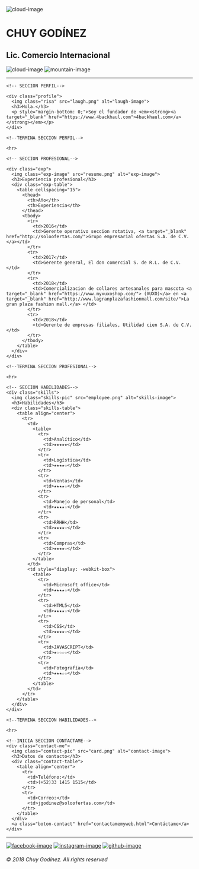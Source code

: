 <!DOCTYPE html>
<html lang="en" dir="ltr">

<head>
  <meta charset="utf-8">

  <title>Chuy Godínez</title>
  <link rel="stylesheet" href="mywebstyles.css">
  <link rel="stylesheet" href="contactamemyweb.html">
  <link rel="icon" href="favicon.ico">
  <link href="https://fonts.googleapis.com/css?family=Kalam|Oswald" rel="stylesheet">
</head>

<body>

  <div class="top-container">
    <img class="topcloud" src="cloud.png" alt="cloud-image">
    <h1>CHUY GODÍNEZ</h1>
    <h2>Lic. Comercio Internacional</h2>
    <img class="bottomcloud" src="cloud.png" alt="cloud-image">
    <img class="montana" src="mountain.png" alt="mountain-image">
  </div>

  <hr>

  <div class="middle-container">

    <!-- SECCION PERFIL-->

    <div class="profile">
      <img class="risa" src="laugh.png" alt="laugh-image">
      <h3>Hola.</h3>
      <p style="margin-bottom: 0;">Soy el fundador de <em><strong><a target="_blank" href="https://www.4backhaul.com">4backhaul.com</a></strong></em></p>
    </div>

    <!--TERMINA SECCION PERFIL-->

    <hr>

    <!-- SECCION PROFESIONAL-->

    <div class="exp">
      <img class="exp-image" src="resume.png" alt="exp-image">
      <h3>Experiencia profesional</h3>
      <div class="exp-table">
        <table cellspacing="15">
          <thead>
            <th>Año</th>
            <th>Experiencia</th>
          </thead>
          <tbody>
            <tr>
              <td>2016</td>
              <td>Gerente operativo seccion rotativa, <a target="_blank" href="http://soloofertas.com/">Grupo empresarial ofertas S.A. de C.V.</a></td>
            </tr>
            <tr>
              <td>2017</td>
              <td>Gerente general, El don comercial S. de R.L. de C.V.</td>
            </tr>
            <tr>
              <td>2018</td>
              <td>Comercializacion de collares artesanales para mascota <a target="_blank" href="https://www.myxuxoshop.com/"> (XUXO)</a> en <a target="_blank" href="http://www.lagranplazafashionmall.com/site/">La gran plaza fashion mall.</a> </td>
            </tr>
            <tr>
              <td>2018</td>
              <td>Gerente de empresas filiales, Utilidad cien S.A. de C.V.</td>
            </tr>
          </tbody>
        </table>
      </div>
    </div>

    <!--TERMINA SECCION PROFESIONAL-->

    <hr>

    <!-- SECCION HABILIDADES-->
    <div class="skills">
      <img class="skills-pic" src="employee.png" alt="skills-image">
      <h3>Habilidades</h3>
      <div class="skills-table">
        <table align="center">
          <tr>
            <td>
              <table>
                <tr>
                  <td>Analítico</td>
                  <td>★★★★★</td>
                </tr>
                <tr>
                  <td>Logística</td>
                  <td>★★★★☆</td>
                </tr>
                <tr>
                  <td>Ventas</td>
                  <td>★★★★☆</td>
                </tr>
                <tr>
                  <td>Manejo de personal</td>
                  <td>★★★★☆</td>
                </tr>
                <tr>
                  <td>RRHH</td>
                  <td>★★★★☆</td>
                </tr>
                <tr>
                  <td>Compras</td>
                  <td>★★★★☆</td>
                </tr>
              </table>
            </td>
            <td style="display: -webkit-box">
              <table>
                <tr>
                  <td>Microsoft office</td>
                  <td>★★★★☆</td>
                </tr>
                <tr>
                  <td>HTML5</td>
                  <td>★★★★☆</td>
                </tr>
                <tr>
                  <td>CSS</td>
                  <td>★★★★☆</td>
                </tr>
                <tr>
                  <td>JAVASCRIPT</td>
                  <td>★☆☆☆☆</td>
                </tr>
                <tr>
                  <td>Fotografía</td>
                  <td>★★★☆☆</td>
                </tr>
              </table>
            </td>
          </tr>
        </table>
      </div>
    </div>

    <!--TERMINA SECCION HABILIDADES-->

    <hr>

    <!--INICIA SECCION CONTACTAME-->
    <div class="contact-me">
      <img class="contact-pic" src="card.png" alt="contact-image">
      <h3>Datos de contacto</h3>
      <div class="contact-table">
        <table align="center">
          <tr>
            <td>Teléfono:</td>
            <td>(+52)33 1415 1515</td>
          </tr>
          <tr>
            <td>Correo:</td>
            <td>jgodinez@soloofertas.com</td>
          </tr>
        </table>
      </div>
      <a class="boton-contact" href="contactamemyweb.html">Contáctame</a>
    </div>
  </div>
  <!--TERMINA SECCION CONTACTAME-->

  <hr>

  <!--INICIA SECCION LINK-->

  <div class="bottom-container">
    <a href="https://www.facebook.com/chooq" target="_blank"><img class="link-pic" src="facebook.png" alt="facebook-image"></a>
    <a href="https://www.instagram.com/?hl=es-la" target="_blank"><img class="link-pic" src="https://media.giphy.com/media/XZWbBoCdnCcln5gRNJ/giphy.gif" alt="instagram-image"></a>
    <a href="https://chuygodinez.github.io/cv/cv.html" target="_blank"><img class="link-pic" src="github.png" alt="github-image"></a>
  </div>

  <!--TERMINA SECCION LINK-->

  <h6>© 2018 Chuy Godínez. All rights reserved </h6>
</body>

</html>
